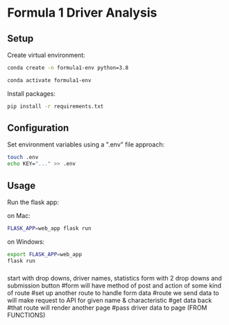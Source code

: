 # Formula 1 Driver Analysis

## Setup

Create virtual environment:

```sh
conda create -n formula1-env python=3.8
```

```sh
conda activate formula1-env
```

Install packages:

```sh
pip install -r requirements.txt
```


## Configuration

Set environment variables using a ".env" file approach:

```sh
touch .env
echo KEY="..." >> .env

```

## Usage

Run the flask app:

on Mac:
```sh
FLASK_APP=web_app flask run
```
on Windows:
```sh
export FLASK_APP=web_app
flask run
```


###
start with drop downs, driver names, statistics 
form with 2 drop downs and submission button 
#form will have method of post and action of some kind of route 
#set up another route to handle form data 
#route we send data to will make request to API for given name & characteristic 
#get data back 
#that route will render another page
#pass driver data to page (FROM FUNCTIONS)
